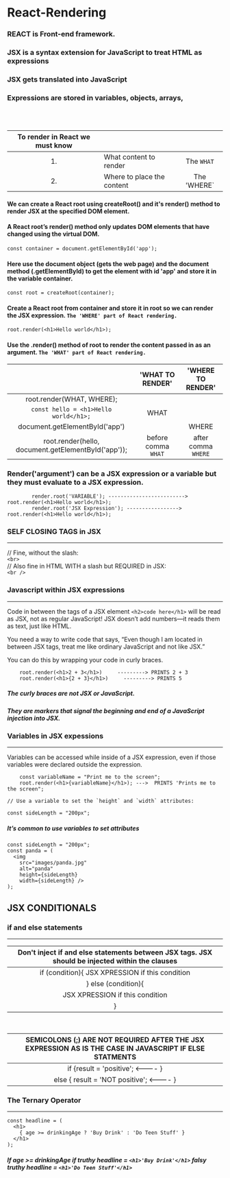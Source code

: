 # React-Rendering

### REACT is Front-end framework.
### JSX is a syntax extension for JavaScript to treat HTML as expressions
### JSX gets translated into JavaScript
### Expressions are stored in variables, objects, arrays,
<br>
<br>

|To render in React we must know|||
|:---:|:----|:----:|
|1.|What content to render| The `WHAT`|
|2.|Where to place the content| The 'WHERE`|

#### We can create a React root using createRoot() and it's render() method to render JSX at the specified DOM element.
#### A React root’s render() method only updates DOM elements that have changed using the virtual DOM.

    const container = document.getElementById('app');

#### Here use the document object (gets the web page) and the document method (.getElementById) to get the element with id 'app' and store it in the variable container.

    const root = createRoot(container);

#### Create a React root from container and store it in root so we can render the JSX expression.  ` The 'WHERE' part of React rendering. `

    root.render(<h1>Hello world</h1>);
    
#### Use the .render() method of root to render the content passed in as an argument. ` The 'WHAT' part of React rendering. `

||'WHAT TO RENDER'|'WHERE TO RENDER'|
|:---:|:----:|:----:|
|root.render(WHAT, WHERE);| ||
|`const hello = <h1>Hello world</h1>;`| WHAT ||
|document.getElementById('app')| |WHERE |
|root.render(hello, document.getElementById('app'));| before comma `WHAT` | after comma `WHERE`|


### Render('argument') can be a JSX expression or a variable but they must evaluate to a JSX expression.

            render.root('VARIABLE'); ------------------------->     root.render(<h1>Hello world</h1>);
            render.root('JSX Expression'); ----------------->        root.render(<h1>Hello world</h1>);

### SELF CLOSING TAGS in JSX
----
// Fine, without the slash: <br>
`<br>` <br>
// Also fine in HTML WITH a slash but REQUIRED in JSX: <br>
`<br />` <br>
### Javascript within JSX expressions
----
Code in between the tags of a JSX element `<h2>code here</h1>` will be read as JSX, not as regular JavaScript! JSX doesn’t add numbers—it reads them as text, just like HTML. <br>

You need a way to write code that says, “Even though I am located in between JSX tags, treat me like ordinary JavaScript and not like JSX.” <br>

You can do this by wrapping your code in curly braces. <br>

        root.render(<h1>2 + 3</h1>)     ---------> PRINTS 2 + 3
        root.render(<h1>{2 + 3}</h1>)     ---------> PRINTS 5
##### The curly braces are not JSX or JavaScript. 
##### They are markers that signal the beginning and end of a JavaScript injection into JSX.

### Variables in JSX expessions
----
Variables can be accessed while inside of a JSX expression, even if those variables were declared outside the expression.<br>

        const variableName = "Print me to the screen";
        root.render(<h1>{variableName}</h1>); --->  PRINTS 'Prints me to the screen";

    // Use a variable to set the `height` and `width` attributes:

    const sideLength = "200px";
    
##### It’s common to use variables to set attributes

    const sideLength = "200px";
    const panda = (
      <img 
        src="images/panda.jpg" 
        alt="panda" 
        height={sideLength} 
        width={sideLength} />
    );
## JSX CONDITIONALS
### if and else statements
----

|Don't inject if and else statements between JSX tags. JSX should be injected within the clauses|
|:--:|
|if (condition){ JSX XPRESSION if this condition |
| } else (condition){ |
| JSX XPRESSION if this condition |
| }|
<br>

|SEMICOLONS (;) ARE NOT REQUIRED AFTER THE JSX EXPRESSION AS IS THE CASE IN JAVASCRIPT IF ELSE STATMENTS|
|:--:|
| if {result = 'positive';   <----  }|
| else { result = 'NOT positive';   <---- }|

### The Ternary Operator
----
    const headline = (
      <h1>
        { age >= drinkingAge ? 'Buy Drink' : 'Do Teen Stuff' }
      </h1>
    );

##### If age >= drinkingAge if truthy headline = `<h1>'Buy Drink'</h1>`    falsy truthy headline = `<h1>'Do Teen Stuff'</h1>`
